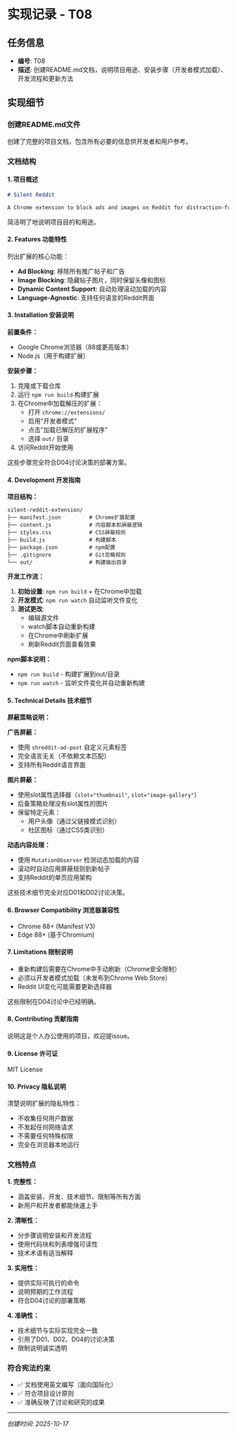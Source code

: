 # 实现记录 - T08

## 任务信息
- **编号**: T08
- **描述**: 创建README.md文档，说明项目用途、安装步骤（开发者模式加载）、开发流程和更新方法

## 实现细节

### 创建README.md文件
创建了完整的项目文档，包含所有必要的信息供开发者和用户参考。

### 文档结构

#### 1. 项目概述
```markdown
# Silent Reddit

A Chrome extension to block ads and images on Reddit for distraction-free browsing during work hours.
```

简洁明了地说明项目目的和用途。

#### 2. Features 功能特性
列出扩展的核心功能：
- **Ad Blocking**: 移除所有推广帖子和广告
- **Image Blocking**: 隐藏帖子图片，同时保留头像和图标
- **Dynamic Content Support**: 自动处理滚动加载的内容
- **Language-Agnostic**: 支持任何语言的Reddit界面

#### 3. Installation 安装说明

**前置条件：**
- Google Chrome浏览器（88或更高版本）
- Node.js（用于构建扩展）

**安装步骤：**
1. 克隆或下载仓库
2. 运行 `npm run build` 构建扩展
3. 在Chrome中加载解压的扩展：
   - 打开 `chrome://extensions/`
   - 启用"开发者模式"
   - 点击"加载已解压的扩展程序"
   - 选择 `out/` 目录
4. 访问Reddit开始使用

这些步骤完全符合D04讨论决策的部署方案。

#### 4. Development 开发指南

**项目结构：**
```
silent-reddit-extension/
├── manifest.json         # Chrome扩展配置
├── content.js            # 内容脚本和屏蔽逻辑
├── styles.css            # CSS屏蔽规则
├── build.js              # 构建脚本
├── package.json          # npm配置
├── .gitignore            # Git忽略规则
└── out/                  # 构建输出目录
```

**开发工作流：**
1. **初始设置**: `npm run build` + 在Chrome中加载
2. **开发模式**: `npm run watch` 自动监听文件变化
3. **测试更改**: 
   - 编辑源文件
   - watch脚本自动重新构建
   - 在Chrome中刷新扩展
   - 刷新Reddit页面查看效果

**npm脚本说明：**
- `npm run build` - 构建扩展到out/目录
- `npm run watch` - 监听文件变化并自动重新构建

#### 5. Technical Details 技术细节

**屏蔽策略说明：**

**广告屏蔽：**
- 使用 `shreddit-ad-post` 自定义元素标签
- 完全语言无关（不依赖文本匹配）
- 支持所有Reddit语言界面

**图片屏蔽：**
- 使用slot属性选择器（`slot="thumbnail"`, `slot="image-gallery"`）
- 后备策略处理没有slot属性的图片
- 保留特定元素：
  - 用户头像（通过父链接模式识别）
  - 社区图标（通过CSS类识别）

**动态内容处理：**
- 使用 `MutationObserver` 检测动态加载的内容
- 滚动时自动应用屏蔽规则到新帖子
- 支持Reddit的单页应用架构

这些技术细节完全对应D01和D02讨论决策。

#### 6. Browser Compatibility 浏览器兼容性
- Chrome 88+ (Manifest V3)
- Edge 88+ (基于Chromium)

#### 7. Limitations 限制说明
- 重新构建后需要在Chrome中手动刷新（Chrome安全限制）
- 必须以开发者模式加载（未发布到Chrome Web Store）
- Reddit UI变化可能需要更新选择器

这些限制在D04讨论中已经明确。

#### 8. Contributing 贡献指南
说明这是个人办公使用的项目，欢迎提issue。

#### 9. License 许可证
MIT License

#### 10. Privacy 隐私说明
清楚说明扩展的隐私特性：
- 不收集任何用户数据
- 不发起任何网络请求
- 不需要任何特殊权限
- 完全在浏览器本地运行

### 文档特点

**1. 完整性：**
- 涵盖安装、开发、技术细节、限制等所有方面
- 新用户和开发者都能快速上手

**2. 清晰性：**
- 分步骤说明安装和开发流程
- 使用代码块和列表增强可读性
- 技术术语有适当解释

**3. 实用性：**
- 提供实际可执行的命令
- 说明预期的工作流程
- 符合D04讨论的部署策略

**4. 准确性：**
- 技术细节与实际实现完全一致
- 引用了D01、D02、D04的讨论决策
- 限制说明诚实透明

### 符合宪法约束
- ✅ 文档使用英文编写（面向国际化）
- ✅ 符合项目设计原则
- ✅ 准确反映了讨论和研究的成果

---
*创建时间: 2025-10-17*
